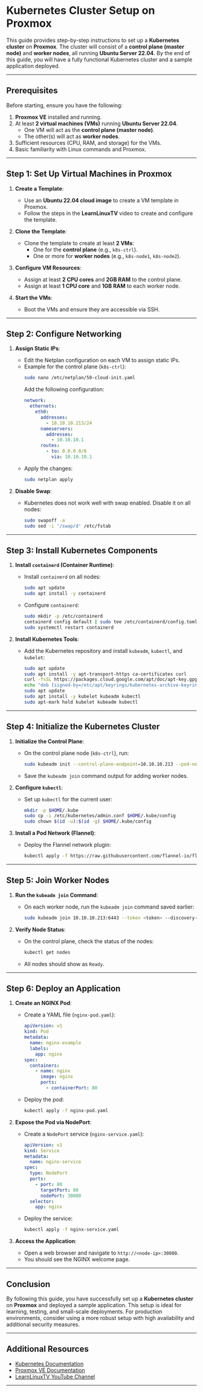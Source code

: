 # Kubernetes Cluster Setup on Proxmox

This guide provides step-by-step instructions to set up a **Kubernetes cluster** on **Proxmox**. The cluster will consist of a **control plane (master node)** and **worker nodes**, all running **Ubuntu Server 22.04**. By the end of this guide, you will have a fully functional Kubernetes cluster and a sample application deployed.

---

## **Prerequisites**
Before starting, ensure you have the following:
1. **Proxmox VE** installed and running.
2. At least **2 virtual machines (VMs)** running **Ubuntu Server 22.04**.
   - One VM will act as the **control plane (master node)**.
   - The other(s) will act as **worker nodes**.
3. Sufficient resources (CPU, RAM, and storage) for the VMs.
4. Basic familiarity with Linux commands and Proxmox.

---

## **Step 1: Set Up Virtual Machines in Proxmox**
1. **Create a Template**:
   - Use an **Ubuntu 22.04 cloud image** to create a VM template in Proxmox.
   - Follow the steps in the **LearnLinuxTV** video to create and configure the template.

2. **Clone the Template**:
   - Clone the template to create at least **2 VMs**:
     - One for the **control plane** (e.g., `k8s-ctrl`).
     - One or more for **worker nodes** (e.g., `k8s-node1`, `k8s-node2`).

3. **Configure VM Resources**:
   - Assign at least **2 CPU cores** and **2GB RAM** to the control plane.
   - Assign at least **1 CPU core** and **1GB RAM** to each worker node.

4. **Start the VMs**:
   - Boot the VMs and ensure they are accessible via SSH.

---

## **Step 2: Configure Networking**
1. **Assign Static IPs**:
   - Edit the Netplan configuration on each VM to assign static IPs.
   - Example for the control plane (`k8s-ctrl`):
     ```bash
     sudo nano /etc/netplan/50-cloud-init.yaml
     ```
     Add the following configuration:
     ```yaml
     network:
       ethernets:
         eth0:
           addresses:
             - 10.10.10.213/24
           nameservers:
             addresses:
               - 10.10.10.1
           routes:
             - to: 0.0.0.0/0
               via: 10.10.10.1
     ```
   - Apply the changes:
     ```bash
     sudo netplan apply
     ```

2. **Disable Swap**:
   - Kubernetes does not work well with swap enabled. Disable it on all nodes:
     ```bash
     sudo swapoff -a
     sudo sed -i '/swap/d' /etc/fstab
     ```

---

## **Step 3: Install Kubernetes Components**
1. **Install `containerd` (Container Runtime)**:
   - Install `containerd` on all nodes:
     ```bash
     sudo apt update
     sudo apt install -y containerd
     ```
   - Configure `containerd`:
     ```bash
     sudo mkdir -p /etc/containerd
     containerd config default | sudo tee /etc/containerd/config.toml
     sudo systemctl restart containerd
     ```

2. **Install Kubernetes Tools**:
   - Add the Kubernetes repository and install `kubeadm`, `kubectl`, and `kubelet`:
     ```bash
     sudo apt update
     sudo apt install -y apt-transport-https ca-certificates curl
     curl -fsSL https://packages.cloud.google.com/apt/doc/apt-key.gpg | sudo gpg --dearmor -o /etc/apt/keyrings/kubernetes-archive-keyring.gpg
     echo "deb [signed-by=/etc/apt/keyrings/kubernetes-archive-keyring.gpg] https://apt.kubernetes.io/ kubernetes-xenial main" | sudo tee /etc/apt/sources.list.d/kubernetes.list
     sudo apt update
     sudo apt install -y kubelet kubeadm kubectl
     sudo apt-mark hold kubelet kubeadm kubectl
     ```

---

## **Step 4: Initialize the Kubernetes Cluster**
1. **Initialize the Control Plane**:
   - On the control plane node (`k8s-ctrl`), run:
     ```bash
     sudo kubeadm init --control-plane-endpoint=10.10.10.213 --pod-network-cidr=10.244.0.0/16
     ```
   - Save the `kubeadm join` command output for adding worker nodes.

2. **Configure `kubectl`**:
   - Set up `kubectl` for the current user:
     ```bash
     mkdir -p $HOME/.kube
     sudo cp -i /etc/kubernetes/admin.conf $HOME/.kube/config
     sudo chown $(id -u):$(id -g) $HOME/.kube/config
     ```

3. **Install a Pod Network (Flannel)**:
   - Deploy the Flannel network plugin:
     ```bash
     kubectl apply -f https://raw.githubusercontent.com/flannel-io/flannel/master/Documentation/kube-flannel.yml
     ```

---

## **Step 5: Join Worker Nodes**
1. **Run the `kubeadm join` Command**:
   - On each worker node, run the `kubeadm join` command saved earlier:
     ```bash
     sudo kubeadm join 10.10.10.213:6443 --token <token> --discovery-token-ca-cert-hash sha256:<hash>
     ```

2. **Verify Node Status**:
   - On the control plane, check the status of the nodes:
     ```bash
     kubectl get nodes
     ```
   - All nodes should show as `Ready`.

---

## **Step 6: Deploy an Application**
1. **Create an NGINX Pod**:
   - Create a YAML file (`nginx-pod.yaml`):
     ```yaml
     apiVersion: v1
     kind: Pod
     metadata:
       name: nginx-example
       labels:
         app: nginx
     spec:
       containers:
         - name: nginx
           image: nginx
           ports:
             - containerPort: 80
     ```
   - Deploy the pod:
     ```bash
     kubectl apply -f nginx-pod.yaml
     ```

2. **Expose the Pod via NodePort**:
   - Create a `NodePort` service (`nginx-service.yaml`):
     ```yaml
     apiVersion: v1
     kind: Service
     metadata:
       name: nginx-service
     spec:
       type: NodePort
       ports:
         - port: 80
           targetPort: 80
           nodePort: 30080
       selector:
         app: nginx
     ```
   - Deploy the service:
     ```bash
     kubectl apply -f nginx-service.yaml
     ```

3. **Access the Application**:
   - Open a web browser and navigate to `http://<node-ip>:30080`.
   - You should see the NGINX welcome page.

---

## **Conclusion**
By following this guide, you have successfully set up a **Kubernetes cluster** on **Proxmox** and deployed a sample application. This setup is ideal for learning, testing, and small-scale deployments. For production environments, consider using a more robust setup with high availability and additional security measures.

---

## **Additional Resources**
- [Kubernetes Documentation](https://kubernetes.io/docs/home/)
- [Proxmox VE Documentation](https://pve.proxmox.com/wiki/Main_Page)
- [LearnLinuxTV YouTube Channel](https://www.youtube.com/c/LearnLinuxTV)

---

